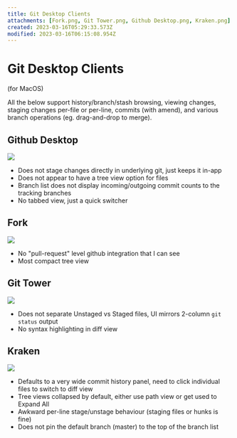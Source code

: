```yaml
---
title: Git Desktop Clients
attachments: [Fork.png, Git Tower.png, Github Desktop.png, Kraken.png]
created: 2023-03-16T05:29:33.573Z
modified: 2023-03-16T06:15:08.954Z
---
```


# Git Desktop Clients

(for MacOS)

All the below support history/branch/stash browsing, viewing changes, staging changes per-file or per-line, commits (with amend), and various branch operations (eg. drag-and-drop to merge).

## Github Desktop 

![](@attachment/Github%20Desktop.png)

- Does not stage changes directly in underlying git, just keeps it in-app
- Does not appear to have a tree view option for files
- Branch list does not display incoming/outgoing commit counts to the tracking branches
- No tabbed view, just a quick switcher

## Fork

![](@attachment/Fork.png)

- No "pull-request" level github integration that I can see
- Most compact tree view

## Git Tower

![](@attachment/Git%20Tower.png)

- Does not separate Unstaged vs Staged files, UI mirrors 2-column `git status` output
- No syntax highlighting in diff view

## Kraken

![](@attachment/Kraken.png)

- Defaults to a very wide commit history panel, need to click individual files to switch to diff view
- Tree views collapsed by default, either use path view or get used to Expand All
- Awkward per-line stage/unstage behaviour (staging files or hunks is fine)
- Does not pin the default branch (master) to the top of the branch list


